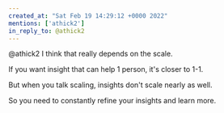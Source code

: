 ```yaml
---
created_at: "Sat Feb 19 14:29:12 +0000 2022"
mentions: ['athick2']
in_reply_to: @athick2
---
```


@athick2 I think that really depends on the scale.

If you want insight that can help 1 person, it's closer to 1-1.

But when you talk scaling, insights don't scale nearly as well.

So you need to constantly refine your insights and learn more.